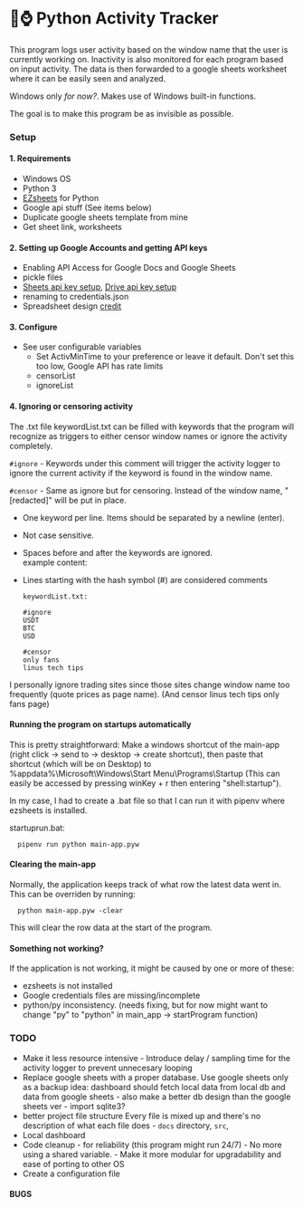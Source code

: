 # 🐍⌚ Python Activity Tracker

This program logs user activity based on the window name that the user is currently working on. Inactivity is also monitored for each program based on input activity. The data is then forwarded to a google sheets worksheet where it can be easily seen and analyzed.

Windows only *for now?*. Makes use of Windows built-in functions.

The goal is to make this program be as invisible as possible.

### Setup

#### 1. Requirements

- Windows OS
- Python 3
- [EZsheets](https://pypi.org/project/EZSheets/) for Python
- Google api stuff (See items below)
- Duplicate google sheets template from mine
- Get sheet link, worksheets

#### 2. Setting up Google Accounts and getting API keys

- Enabling API Access for Google Docs and Google Sheets
- pickle files
- [Sheets api key setup](https://console.developers.google.com/apis/library/sheets.googleapis.com/), [Drive api key setup](https://console.developers.google.com/apis/library/drive.googleapis.com/)
- renaming to credentials.json
- Spreadsheet design [credit](https://www.reddit.com/r/UKPersonalFinance/comments/k8pb1q/simple_google_sheets_financial_dashboard/)

#### 3. Configure

- See user configurable variables
  - Set ActivMinTime to your preference or leave it default. Don't set this too low, Google API has rate limits
  - censorList
  - ignoreList

#### 4. Ignoring or censoring activity

The .txt file keywordList.txt can be filled with keywords that the program will recognize as triggers to either censor window names or ignore the activity completely.

`#ignore` - Keywords under this comment will trigger the activity logger to ignore the current activity if the keyword is found in the window name.

`#censor` - Same as ignore but for censoring. Instead of the window name, "\[redacted\]" will be put in place.

- One keyword per line. Items should be separated by a newline (enter).
- Not case sensitive.
- Spaces before and after the keywords are ignored.  
example content:
- Lines starting with the hash symbol (#) are considered comments

      keywordList.txt:

      #ignore
      USDT
      BTC
      USD

      #censor
      only fans
      linus tech tips

I personally ignore trading sites since those sites change window name too frequently (quote prices as page name). (And censor linus tech tips only fans page)

#### Running the program on startups automatically

This is pretty straightforward: Make a windows shortcut of the main-app (right click -> send to -> desktop -> create shortcut), then paste that shortcut (which will be on Desktop) to %appdata%\Microsoft\Windows\Start Menu\Programs\Startup (This can easily be accessed by pressing winKey + r then entering "shell:startup").

In my case, I had to create a .bat file so that I can run it with pipenv where ezsheets is installed.

   startuprun.bat:

      pipenv run python main-app.pyw

#### Clearing the main-app

Normally, the application keeps track of what row the latest data went in. This can be overriden by running:  

      python main-app.pyw -clear 

This will clear the row data at the start of the program.

#### Something not working?

If the application is not working, it might be caused by one or more of these:

- ezsheets is not installed
- Google credentials files are missing/incomplete
- python/py inconsistency. (needs fixing, but for now might want to change "py" to "python" in main_app -> startProgram function)

### TODO 
- Make it less resource intensive 
      - Introduce delay / sampling time for the activity logger to prevent unnecesary looping
- Replace google sheets with a proper database. Use google sheets only as a backup
      idea: dashboard should fetch local data from local db and data from google sheets
      - also make a better db design than the google sheets ver
      - import sqlite3?
- better project file structure
      Every file is mixed up and there's no description of what each file does
      - `docs` directory, `src`, 
- Local dashboard
- Code cleanup 
      - for reliability (this program might run 24/7)
      - No more using a shared variable. 
      - Make it more modular for upgradability and ease of porting to other OS
- Create a configuration file

#### BUGS